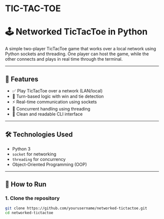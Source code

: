 # TIC-TAC-TOE

# 🕹️ Networked TicTacToe in Python

A simple two-player TicTacToe game that works over a local network using Python sockets and threading. One player can host the game, while the other connects and plays in real time through the terminal.

---

## 📌 Features

- ✅ Play TicTacToe over a network (LAN/local)
- 🧠 Turn-based logic with win and tie detection
- ⚡ Real-time communication using sockets
- 🔄 Concurrent handling using threading
- 🧼 Clean and readable CLI interface

---

## 🛠️ Technologies Used

- Python 3
- `socket` for networking
- `threading` for concurrency
- Object-Oriented Programming (OOP)

---

## 🚀 How to Run

### 1. Clone the repository

```bash
git clone https://github.com/yourusername/networked-tictactoe.git
cd networked-tictactoe
